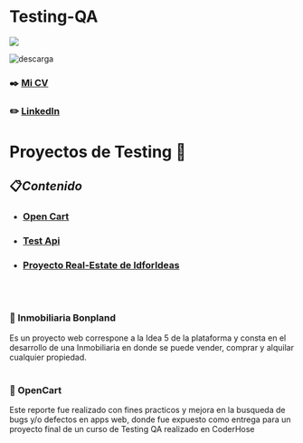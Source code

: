 <h1 align="left">Testing-QA</h3>

<p align="left">
  <a href="https://skillicons.dev">
    <img src="https://skillicons.dev/icons?i=html,js,css,mysql,react,vscode,figma,docker,selenium" />
  </a>
</p>


![descarga](https://user-images.githubusercontent.com/86979361/187540414-5f58deaa-2201-456a-b358-d3d37be24dfb.jpg)

### ✒️ [Mi CV](./Docs/Maximiliano%20Barbosa.pdf)

### ✏️ [LinkedIn](https://www.linkedin.com/in/maxi-barbosa/)

# Proyectos de Testing 📒

## 📋<em>Contenido</em>
- ### [Open Cart](https://docs.google.com/document/d/1wHuhAc_iFKuRAs7inDK3Yd8zvfQRqdvXMmIfyyX36bo/edit) 
- ### [Test Api](./Docs/Apimon_MaximilianoBarbosa.pdf)
- ### [Proyecto Real-Estate de IdforIdeas](https://github.com/tahouse-casa/tahouse-testing.git)
<br/>
<br/>

<h3 align="left">🔹 Inmobiliaria Bonpland</h3>
Es un proyecto web correspone a la Idea 5 de la plataforma y consta en el desarrollo de una Inmobiliaria en donde se puede vender, comprar y alquilar cualquier propiedad.
<br/>
<br/>

<h3 align="left">🔹 OpenCart</h3>
Este reporte fue realizado con fines practicos y mejora en la busqueda de bugs y/o defectos en apps web, donde fue expuesto como entrega para un proyecto final de un curso de Testing QA realizado en CoderHose
<br/>
<br/>   
